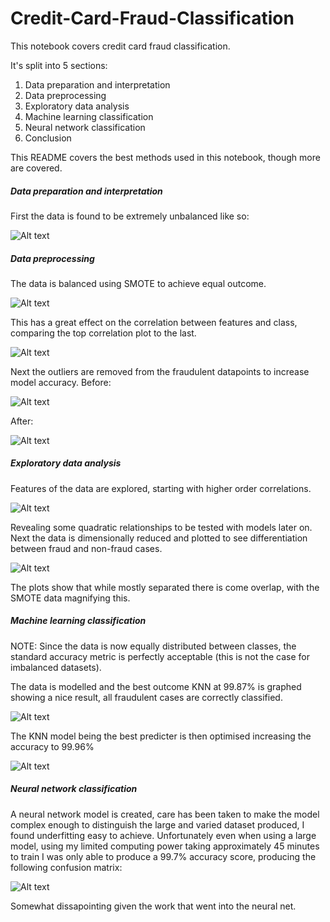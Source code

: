 # Credit-Card-Fraud-Classification
This notebook covers credit card fraud classification.

It's split into 5 sections:
1) Data preparation and interpretation
2) Data preprocessing
3) Exploratory data analysis
4) Machine learning classification
5) Neural network classification
6) Conclusion

This README covers the best methods used in this notebook, though more are covered.

##### Data preparation and interpretation
First the data is found to be extremely unbalanced like so:

![Alt text](https://github.com/MattH96/Credit-Card-Fraud-Classification/blob/master/Images/1-1.png?raw=true "Data imbalance")

##### Data preprocessing
The data is balanced using SMOTE to achieve equal outcome.

![Alt text](https://github.com/MattH96/Credit-Card-Fraud-Classification/blob/master/Images/1.png?raw=true "Balanced dataset SMOTE")

This has a great effect on the correlation between features and class, comparing the top correlation plot to the last.

![Alt text](https://github.com/MattH96/Credit-Card-Fraud-Classification/blob/master/Images/2.png?raw=true "Correlation matrix")

Next the outliers are removed from the fraudulent datapoints to increase model accuracy.
Before:

![Alt text](https://github.com/MattH96/Credit-Card-Fraud-Classification/blob/master/Images/3.png?raw=true "Data with outliers")

After:

![Alt text](https://github.com/MattH96/Credit-Card-Fraud-Classification/blob/master/Images/4.png?raw=true "Data outliers removed")

##### Exploratory data analysis
Features of the data are explored, starting with higher order correlations.

![Alt text](https://github.com/MattH96/Credit-Card-Fraud-Classification/blob/master/Images/5.png?raw=true "Higer order correlations")

Revealing some quadratic relationships to be tested with models later on.
Next the data is dimensionally reduced and plotted to see differentiation between fraud and non-fraud cases.

![Alt text](https://github.com/MattH96/Credit-Card-Fraud-Classification/blob/master/Images/6.png?raw=true "Data plots")

The plots show that while mostly separated there is come overlap, with the SMOTE data magnifying this.

##### Machine learning classification
NOTE: Since the data is now equally distributed between classes, the standard accuracy metric is perfectly acceptable (this is not the case for imbalanced datasets).

The data is modelled and the best outcome KNN at 99.87% is graphed showing a nice result, all fraudulent cases are correctly classified.

![Alt text](https://github.com/MattH96/Credit-Card-Fraud-Classification/blob/master/Images/7.png?raw=true "KNN confusion matrix")

The KNN model being the best predicter is then optimised increasing the accuracy to 99.96%

![Alt text](https://github.com/MattH96/Credit-Card-Fraud-Classification/blob/master/Images/8.png?raw=true "KNN optimised confusion matrix")

##### Neural network classification
A neural network model is created, care has been taken to make the model complex enough to distinguish the large and varied dataset produced, I found underfitting easy to achieve.
Unfortunately even when using a large model, using my limited computing power taking approximately 45 minutes to train I was only able to produce a 99.7% accuracy score, producing the following confusion matrix:

![Alt text](https://github.com/MattH96/Credit-Card-Fraud-Classification/blob/master/Images/9.png?raw=true "Neural net confusion matrix")

Somewhat dissapointing given the work that went into the neural net.
